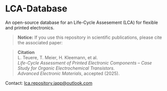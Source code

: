 # LCA-Database

An open-source database for an Life-Cycle Assesement (LCA) for flexible and printed electronics.


> **Notice:** If you use this repository in scientific publications, please cite the associated paper:  

> **Citation**  
> L. Teuere, T. Meier, H. Kleemann, et al.  
> *Life-Cycle Assessment of Printed Electronic Components – Case Study for Organic Electrochemical Transistors*.  
> _Advanced Electronic Materials_, accepted (2025).
> 

Contact: lca.repository.iapp@outlook.com

